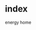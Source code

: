 # index
energy home
<!DOCTYPE html>
<html lang="en-US" prefix="og: http://ogp.me/ns#"><head><meta http-equiv="Content-Type" content="text/html; charset=UTF-8">
<head>
<title>Welcome to Empor Energy Saver</title>
<meta charset="utf-8">
<meta name="viewport" content="width=device-width, initial-scale=1">
<link href="style/style.css" rel="stylesheet" type="text/css">
<link rel="stylesheet" href="http://maxcdn.bootstrapcdn.com/bootstrap/3.3.6/css/bootstrap.min.css">
<script src="https://ajax.googleapis.com/ajax/libs/jquery/1.12.4/jquery.min.js"></script>
<script src="http://maxcdn.bootstrapcdn.com/bootstrap/3.3.6/js/bootstrap.min.js"></script>
<link href="style/style.css" rel="stylesheet" type="text/css">
<script type="text/javascript">
        $(function() {
            $('.dbutton').click(function() {
                $('body,html').animate({scrollTop:390},700);
            });	
        });
        </script>  
		 <script type="text/javascript">
        $(function() {
            $(window).scroll(function() {
                if($(this).scrollTop() != 0) {
                    $('.topbutton').fadeIn();	
                } else {
                    $('.topbutton').fadeOut();
                }
            });
         
            $('.topbutton').click(function() {
                $('body,html').animate({scrollTop:0},800);
            });	
        });
        </script>  
		<style>

		</style>
</head>
<body>
<header>
<nav  class="navbar navbar-default navbar-header-full navbar-dark yamm navbar-static-top " role="navigation" id="header">
<div class="container">
<div class="navbar-header">
</div>
<div class="col-md-2">
<a href=""><img class="logo" src="image/logo.png"></a>
<div class="mobilenav">
<div class="menu-mobile-menu-neo-container">
</div>                
</div>
</div>
<div style=" 
margin: 25px 0 0 0; " class="collapse navbar-collapse" id="bs-example-navbar-collapse-1">          
<ul class="nav navbar-nav">
<li><a href="index.html" >HOME</a></li>
<li><a href="Energy-tech-page.html" >TECH SUMMARY</a></li>
<li><a href="Energy-product-page.html" >PRODUCTS</a></li>
<li><a href="Energy-case-studies-page.html" >CASE STUDIES</a></li>
<li><a href="Energy-envi-page.html" >ENVIRONMENTAL</a></li>
<li><a href="Energy-contact-us-page.html" >CONTACT US</a></li>
</ul> 
<div> 
<a href=""><img class="flag" src="image/us-flag.png"></a>
<select class="box">
<option value="volvo">English</option>
</select>
 </div>           
</div>
</div>
</nav>
</header>
<section class="down">
</section>
<section style=" background-image: url(image/earth.jpg);" class="subm">
<br>
<br clear="all">
<h2>Save upto 30% in Electric energy<h2>
<div class="saveline"></div>
<p class="ti"><em>Energy saving through alternate source could be a “long term” approach. Get Empor ENERGY SAVER…. SAVE Instantly</em></p>
<a href="Energy-contact-us-page.html" class="button">Contact us</a>
<br>
<div class="dbutton">
<img  src="image/i1.png" alt="">
</div>
</section>
</section>
</section>
 <br><br>          
<div class="container">
 <br><br>
<p class="ti">
The increasing awareness of the environmental protection, increasing consumption of electricity and the gap between supply and demand have led to found our EMPORes products.</p>
<p class="ti">The Company was founded by engineers, whose expertise was directed towards the development of energy saving equipment and resolving the issue of reducing wire losses due to weak power transmission, the operation of devices functioning on the basis of power consumption, and increasing the overall efficiency of electricity. 
</p>
<p class="ti">Empores is a company specializing in the technology for advanced energy management solutions by reducing power consumption and costs for the business and industrial sector and the service sector as well as for commercial and industrial buildings, residences and other special applications.
</p>
<br><br>
<div style="margin: 0 0 18px 0 ;">
    <div style="width:100%; height:35px; border-top:#01a0e2 4px solid; vertical-align:top; margin:0px auto">
        <div class= "haedline1"style="float:left; background-color:#01a0e2"><h1 style="color:#FFFFFF; margin:5px 5px;font-size:28px; padding:0 5px 0 5px;">Business Philosophy</h1></div>
        <div class= "haedline2" style="float:left"><img src="image/drip_1.png" width="25" height="40"></div>
    </div>
	</div>

<br><br>
<div class="zoom_img" >
<img class="group" src="image/ceremony_group.jpg"></p>
</div>
<p class="ti">  <em>
New partnerships between U.S. and South African organizations were recognized during a signing ceremony at the Powering South Africa Conference. From left to right: Jaime Cruz, Millenium Solutions; Edwina Felix, Peer Africa; Carsten Larsen, Dow; Sheila Moynihan, EERE; Bipin Shah, WinBuild; Teresa Scheepers, Municipal Manger of !Khies; Minister Counselor Laird Treiber, U.S. Embassy; Logesh Janarthanan, EMPORes LLC; Dr. Xiahohua Xia, University of Pretoria; Mothusi Guy, PEER Africa; Nothemba Mlonzi, SANEDI Board of Directors; David Mahuma, SANEDI; Dr. Ravi Srinivasan, University of Florida; Barry Bredenkamp, SANEDI. | Photo credit: Ignus Gerber Photography</em></p><br><br>
<p class="ti">
Each and every company needs to face a range of challenges and opportunities every day, from rapid technological change, emergence of new markets and competitors. Acting according to the situation quickly and efficiently is critical to success.
</p>
<p class="ti">
In today’s world scenario, Energy is an important input required for economic and social development. The global energy consumption is kept on rising. In spite of existing power generation capacity, there is still a peak demand shortage around the world. To mitigate shortage of energy in general and electricity in particular the conservation is essential.
</p>
<p class="ti">
Present market energy price is rising significantly globally due to relative scarcity that can continue for a long. Energy Efficiency improvements not only reduce the energy consumed but also improves energy security of the country to ensure sustained availability of energy resources at affordable price.
</p>
<p class="ti">
In the present day’s scenario of Energy Conservation drive globally, customers are increasingly becoming aware of the need for installing quality and reliable Energy Savers. Empores has developed range of products in the field of energy efficiency, which reduces energy consumed by equipment’s thereby contributing in the field of Energy Conservation which is not only National but a Global priority.
</p>
<p class="ti">
We believe that innovation is the key to success and continuous research and development ensured product up gradation over the years and the product got wider appreciation for its quality, performance and reliability and this has helped the company to establish stronger customer base.
Empores team has the mix of experience and expertise in the field of Energy Auditing, Design, Manufacture, Supply, Installation and Commissioning of Energy Saving devices.</p>
<br><br><br><br>
 <div style="width:100%; height:35px; border-top:#01a0e2 4px solid; vertical-align:top; margin:0px auto">
        <div class= "haedline1"style="float:left; background-color:#01a0e2"><h1 style="color:#FFFFFF; padding:0 5px 0 5px; margin:5px 5px 5px 15px;font-size:22px; width:330px;">Accelerating the Clean Energy Transition in South Africa</h1></div>
        <div class= "haedline2" style="float:left"><img src="image/drip_1.png" width="25" height="58"></div>
    </div>
	</div>
	<div class="container">
<br><br>
Leading U.S. and South African experts from industry, government, and the nonprofit sector came together this week for the
<em>Powering South Africa with Cleaner &amp; Smarter Energy Conference</em>
in Johannesburg, South Africa.  
</p>
<p class="ti">
The event, co-sponsored by the Energy Department, was a great success. Laird Treiber, the Minister Counselor for Economic Affairs in the American Embassy in South Africa; Karl Fickenscher, Deputy Coordinator of the
<a class="luc" href="http://www.usaid.gov/powerafrica">Power Africa</a> Initiative; Nothemba Mlonzi, Chair of SANEDI’s Board of Directors; and Barry Bredenkamp, the Senior Manager for Energy Efficiency in SANEDI, provided keynote remarks, demonstrating the importance of cooperation on energy issues.
</p>
<p class="ti">Why is the Energy Department engaged with South Africa? South Africa is an attractive destination for U.S. energy companies, and provides significant potential for reducing global greenhouse gas emissions through clean energy deployment. South Africa has the highest energy consumption in Africa, and has one of the largest economies on the continent. Energy engagement is particularly important now, as South Africa is facing its worst power crisis since 2008, with the potential for severe power shortages impacting many homes and businesses.</p>
<p class="ti">A real highlight of this week’s conference was the recognition of new partnerships that have formed as a result of the <a class="luc" href="">Accelerating Deployment of Clean Energy Solutions in South Africa</a> project launched by the <a class="luc"href="">Office of Energy Efficiency and Renewable Energy</a> (EERE) in 2014.
</p>
<p class="ti"> The EERE South Africa Project creates opportunities for large and small U.S. companies to better understand the South African business and policy environment, develop relationships with potential local part&shy;ners, and demonstrate their products in South Africa’s growing market. At the <em>Powering South Africa Conference</em> this week, two new partnerships between U.S. and South African companies were formally recognized. As a result of these partnerships, a California start-up is now exporting to South Africa “cool” paints that efficiently cool buildings by reflecting the sun’s heat; and a Louisiana-based start-up is exporting highly efficient electrical transformers to South Africa. </p>
<p class="ti">U.S.–South African collaboration is also enriched through the development of university partnerships to expand capacity building and research for further technology development and deployment. The conference celebrated a new partnership between the Northern Cape Rural Further Education &amp; Training College and the University of South Florida that will support collaboration on renewable energy research and education. A new agreement between the University of Florida and University of Pretoria will focus on training graduate students in South Africa to use state-of-the-art modeling software designed by the University of Florida to analyze energy savings opportunities in buildings.</p>
<p class="ti">Partnerships like these—between U.S. and South African government agencies, academic institutions, and private industry—can play an important role in helping South Africa achieve greater energy security and helping EERE achieve its mission of creating and sustaining American leadership in the transition a global clean energy economy. </p>
<p class="ti">EERE’s South Africa project supports the U.S.–South Africa Energy Dialogue. Established in 2010 by the U.S. Deputy Secretary of Energy and the South African Minister of Energy, this dialogue provides a platform for high ranking officials to discuss pressing issues that impact both the U.S. and South African energy sectors, and to identify collaborative projects that bring mutual benefit.</p>
<p class="ti">
EERE’s International Team accelerates the speed and scale of clean energy deployment through international collaboration. Learn more about 
<a class="luc" href="http://emporesllc.com/eere/about-us/international-team">the office’s work</a>
 and 
<a class="luc" href="">this project</a>
<strong>. </strong>
</p>
</div>
</div>
</div>
</div>
<hr>
<footer>   
<div class="copright">© emporesllc.com 2015</div>
<div class="topbutton" style="display: block;"><span class="fa fa-angle-up"></span></div>
</footer>
</body>
</html>
